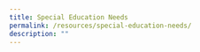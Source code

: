 ```yaml
---
title: Special Education Needs
permalink: /resources/special-education-needs/
description: ""
---
```

